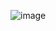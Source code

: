 
![image](https://github.com/understanding963852/app-clone1/assets/60366769/3eb025a4-9ea3-412d-9e62-931ea1276ac2)
